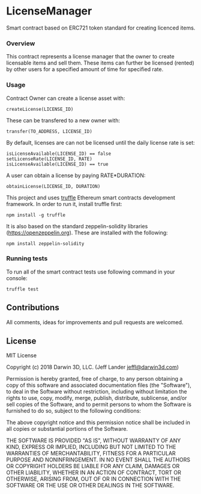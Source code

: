 # LicenseManager

Smart contract based on ERC721 token standard for creating licenced items.

### Overview

This contract represents a license manager that the owner to create licensable items and sell them.
These items can further be licensed (rented) by other users for a specified amount of time for specified rate.

### Usage

Contract Owner can create a license asset with:

    createLicense(LICENSE_ID)

These can be transfered to a new owner with:

    transfer(TO_ADDRESS, LICENSE_ID)

By default, licenses are can not be licensed until the daily license rate is set:

    isLicenseAvailable(LICENSE_ID) == false
    setLicenseRate(LICENSE_ID, RATE)
    isLicenseAvailable(LICENSE_ID) == true

A user can obtain a license by paying RATE*DURATION:

    obtainLicense(LICENSE_ID, DURATION)
    
This project and uses [truffle](https://github.com/trufflesuite/truffle) Ethereum smart contracts development framework. In order to run it, install truffle first:

    npm install -g truffle

It is also based on the standard zeppelin-solidity libraries (https://openzeppelin.org).  These are installed with the following:

    npm install zeppelin-solidity

### Running tests

To run all of the smart contract tests use following command in your console:

    truffle test

## Contributions

All comments, ideas for improvements and pull requests are welcomed.

## License

MIT License

Copyright (c) 2018 Darwin 3D, LLC. (Jeff Lander jeffl@darwin3d.com)

Permission is hereby granted, free of charge, to any person obtaining a copy
of this software and associated documentation files (the "Software"), to deal
in the Software without restriction, including without limitation the rights
to use, copy, modify, merge, publish, distribute, sublicense, and/or sell
copies of the Software, and to permit persons to whom the Software is
furnished to do so, subject to the following conditions:

The above copyright notice and this permission notice shall be included in all
copies or substantial portions of the Software.

THE SOFTWARE IS PROVIDED "AS IS", WITHOUT WARRANTY OF ANY KIND, EXPRESS OR
IMPLIED, INCLUDING BUT NOT LIMITED TO THE WARRANTIES OF MERCHANTABILITY,
FITNESS FOR A PARTICULAR PURPOSE AND NONINFRINGEMENT. IN NO EVENT SHALL THE
AUTHORS OR COPYRIGHT HOLDERS BE LIABLE FOR ANY CLAIM, DAMAGES OR OTHER
LIABILITY, WHETHER IN AN ACTION OF CONTRACT, TORT OR OTHERWISE, ARISING FROM,
OUT OF OR IN CONNECTION WITH THE SOFTWARE OR THE USE OR OTHER DEALINGS IN THE
SOFTWARE.